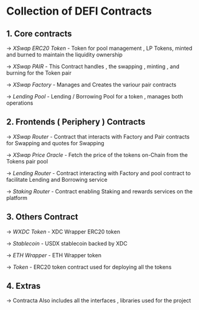 # Collection of DEFI Contracts

## 1. Core contracts

-> _XSwap ERC20 Token_ - Token for pool management , LP Tokens, minted and burned to maintain the liquidity ownership

-> _XSwap PAIR_ - This Contract handles , the swapping , minting , and burning for the Token pair

-> _XSwap Factory_ - Manages and Creates the variour pair contracts

-> _Lending Pool_ - Lending / Borrowing Pool for a token , manages both operations

## 2. Frontends ( Periphery ) Contracts

-> _XSwap Router_ - Contract that interacts with Factory and Pair contracts for Swapping and quotes for Swapping

-> _XSwap Price Oracle_ - Fetch the price of the tokens on-Chain from the Tokens pair pool

-> _Lending Router_ - Contract interacting with Factory and pool contract to facilitate Lending and Borrowing service

-> _Staking Router_ - Contract enabling Staking and rewards services on the platform

## 3. Others Contract

-> _WXDC Token_ - XDC Wrapper ERC20 token

-> _Stablecoin_ - USDX stablecoin backed by XDC

-> _ETH Wrapper_ - ETH Wrapper token

-> _Token_ - ERC20 token contract used for deploying all the tokens

## 4. Extras

-> Contracta Also includes all the interfaces , libraries used for the project
